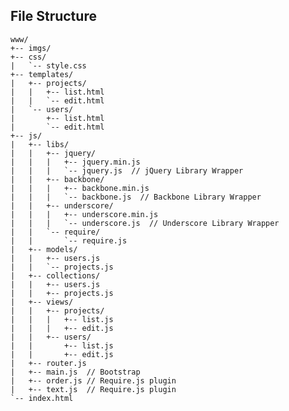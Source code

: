 File Structure
--------------

	www/
	+-- imgs/
	+-- css/
	|   `-- style.css
	+-- templates/
	|   +-- projects/
	|   |   +-- list.html
	|   |   `-- edit.html
	|   `-- users/
	|       +-- list.html
	|       `-- edit.html
	+-- js/
	|   +-- libs/
	|   |   +-- jquery/
	|   |   |   +-- jquery.min.js
	|   |   |   `-- jquery.js  // jQuery Library Wrapper
	|   |   +-- backbone/
	|   |   |   +-- backbone.min.js
	|   |   |   `-- backbone.js  // Backbone Library Wrapper
	|   |   +-- underscore/
	|   |   |   +-- underscore.min.js
	|   |   |   `-- underscore.js  // Underscore Library Wrapper
	|   |   `-- require/
	|   |       `-- require.js
	|   +-- models/
	|   |   +-- users.js
	|   |   `-- projects.js
	|   +-- collections/
	|   |   +-- users.js
	|   |   +-- projects.js
	|   +-- views/
	|   |   +-- projects/
	|   |   |   +-- list.js
	|   |   |   +-- edit.js
	|   |   +-- users/
	|   |       +-- list.js
	|   |       +-- edit.js
	|   +-- router.js
	|   +-- main.js  // Bootstrap
	|   +-- order.js // Require.js plugin
	|   +-- text.js  // Require.js plugin
	`-- index.html
